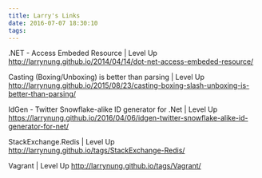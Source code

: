 ```yaml
---
title: Larry's Links
date: 2016-07-07 18:30:10
tags:
---
```


.NET - Access Embeded Resource | Level Up
http://larrynung.github.io/2014/04/14/dot-net-access-embeded-resource/

Casting (Boxing/Unboxing) is better than parsing | Level Up
http://larrynung.github.io/2015/08/23/casting-boxing-slash-unboxing-is-better-than-parsing/

IdGen - Twitter Snowflake-alike ID generator for .Net | Level Up
https://larrynung.github.io/2016/04/06/idgen-twitter-snowflake-alike-id-generator-for-net/

StackExchange.Redis | Level Up
http://larrynung.github.io/tags/StackExchange-Redis/

Vagrant | Level Up
http://larrynung.github.io/tags/Vagrant/
